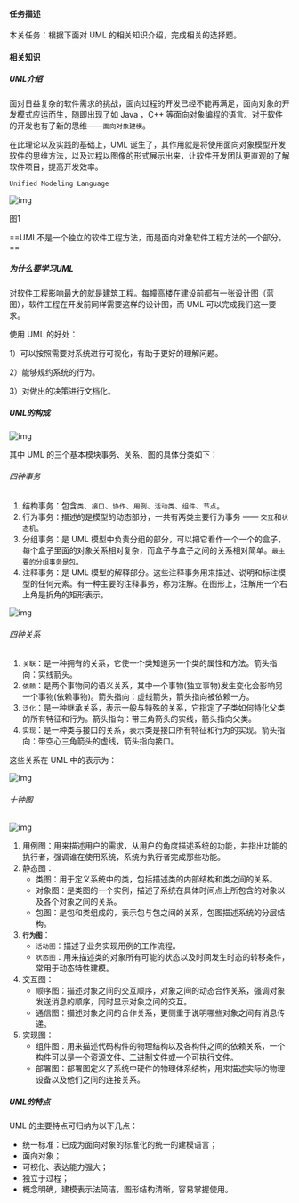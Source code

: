 #### 任务描述

本关任务：根据下面对 UML 的相关知识介绍，完成相关的选择题。

#### 相关知识

##### UML介绍

面对日益复杂的软件需求的挑战，面向过程的开发已经不能再满足，面向对象的开发模式应运而生，随即出现了如 Java ，C++ 等面向对象编程的语言。对于软件的开发也有了新的思维——`面向对象建模`。

在此理论以及实践的基础上，UML 诞生了，其作用就是将使用面向对象模型开发软件的思维方法，以及过程以图像的形式展示出来，让软件开发团队更直观的了解软件项目，提高开发效率。

`Unified Modeling Language`

![img](https://www.educoder.net/api/attachments/580287)

图1

==UML不是一个独立的软件工程方法，而是面向对象软件工程方法的一个部分。==

##### 为什么要学习UML

对软件工程影响最大的就是建筑工程。每幢高楼在建设前都有一张设计图（蓝图），软件工程在开发前同样需要这样的设计图，而 UML 可以完成我们这一要求。

使用 UML 的好处：

   1）可以按照需要对系统进行可视化，有助于更好的理解问题。

   2）能够规约系统的行为。

   3）对做出的决策进行文档化。

##### UML的构成

![img](https://www.educoder.net/api/attachments/580480)

其中 UML 的三个基本模块事务、关系、图的具体分类如下：

###### 四种事务

1. 结构事务：包含`类`、`接口`、`协作`、`用例`、`活动类`、`组件`、`节点`。
2. 行为事务：描述的是模型的动态部分，一共有两类主要行为事务 —— `交互`和`状态机`。
3. 分组事务：是 UML 模型中负责分组的部分，可以把它看作一个一个的盒子，每个盒子里面的对象关系相对复杂，而盒子与盒子之间的关系相对简单。`最主要的分组事务是包`。
4. 注释事务：是 UML 模型的解释部分。这些注释事务用来描述、说明和标注模型的任何元素。有一种主要的注释事务，称为注解。在图形上，注解用一个右上角是折角的矩形表示。

![img](https://www.educoder.net/api/attachments/580677)

###### 四种关系

1. `关联`：是一种拥有的关系，它使一个类知道另一个类的属性和方法。箭头指向：实线箭头。
2. `依赖`：是两个事物间的语义关系，其中一个事物(独立事物)发生变化会影响另一个事物(依赖事物)。箭头指向：虚线箭头，箭头指向被依赖一方。
3. `泛化`：是一种继承关系，表示一般与特殊的关系，它指定了子类如何特化父类的所有特征和行为。箭头指向：带三角箭头的实线，箭头指向父类。
4. `实现`：是一种类与接口的关系，表示类是接口所有特征和行为的实现。箭头指向：带空心三角箭头的虚线，箭头指向接口。

这些关系在 UML 中的表示为：

![img](https://www.educoder.net/api/attachments/580608)

###### 十种图

![img](https://www.educoder.net/api/attachments/585812)

1. 用例图：用来描述用户的需求，从用户的角度描述系统的功能，并指出功能的执行者，强调谁在使用系统，系统为执行者完成那些功能。
2. 静态图：
   - 类图：用于定义系统中的类，包括描述类的内部结构和类之间的关系。
   - 对象图：是类图的一个实例，描述了系统在具体时间点上所包含的对象以及各个对象之间的关系。
   - 包图：是包和类组成的，表示包与包之间的关系，包图描述系统的分层结构。
3. **`行为图`**：
   - `活动图`：描述了业务实现用例的工作流程。
   - `状态图`：用来描述类的对象所有可能的状态以及时间发生时态的转移条件，常用于动态特性建模。
4. 交互图：
   - 顺序图：描述对象之间的交互顺序，对象之间的动态合作关系，强调对象发送消息的顺序，同时显示对象之间的交互。
   - 通信图：描述对象之间的合作关系，更侧重于说明哪些对象之间有消息传递。
5. 实现图：
   - 组件图：用来描述代码构件的物理结构以及各构件之间的依赖关系，一个构件可以是一个资源文件、二进制文件或一个可执行文件。
   - 部署图：部署图定义了系统中硬件的物理体系结构，用来描述实际的物理设备以及他们之间的连接关系。

##### UML的特点

UML 的主要特点可归纳为以下几点：

- 统一标准：已成为面向对象的标准化的统一的建模语言；
- 面向对象；
- 可视化、表达能力强大；
- 独立于过程；
- 概念明确，建模表示法简洁，图形结构清晰，容易掌握使用。
